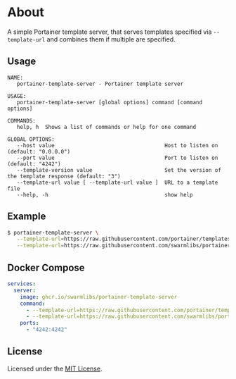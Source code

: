 # About
A simple Portainer template server, that serves templates specified via `--template-url` and combines them if multiple are specified.

## Usage

```
NAME:
   portainer-template-server - Portainer template server

USAGE:
   portainer-template-server [global options] command [command options]

COMMANDS:
   help, h  Shows a list of commands or help for one command

GLOBAL OPTIONS:
   --host value                                   Host to listen on (default: "0.0.0.0")
   --port value                                   Port to listen on (default: "4242")
   --template-version value                       Set the version of the template response (default: "3")
   --template-url value [ --template-url value ]  URL to a template file
   --help, -h                                     show help
```

## Example

```bash
$ portainer-template-server \
   --template-url=https://raw.githubusercontent.com/portainer/templates/v3/templates.json \
   --template-url=https://raw.githubusercontent.com/swarmlibs/portainer-templates/refs/heads/main/templates.json
```

## Docker Compose

```yaml
services:
  server:
    image: ghcr.io/swarmlibs/portainer-template-server
    command:
      - --template-url=https://raw.githubusercontent.com/portainer/templates/v3/templates.json
      - --template-url=https://raw.githubusercontent.com/swarmlibs/portainer-templates/refs/heads/main/templates.json
    ports:
      - "4242:4242"
```

## License
Licensed under the [MIT License](LICENSE).
